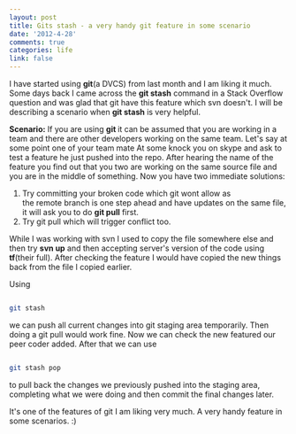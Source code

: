 ```yaml
---
layout: post
title: Gits stash - a very handy git feature in some scenario
date: '2012-4-28'
comments: true
categories: life
link: false
---
```

I have started using <strong>git</strong>(a DVCS) from last month and I am liking it much. Some days back I came across the <strong>git stash</strong> command in a Stack Overflow question and was glad that git have this feature which svn doesn't. I will be describing a scenario when <strong>git stash</strong> is very helpful.

<strong>Scenario:</strong> If you are using <strong>git </strong>it can be assumed that you are working in a team and there are other developers working on the same team. Let's say at some point one of your team mate At some knock you on skype and ask to test a feature he just pushed into the repo. After hearing the name of the feature you find out that you two are working on the same source file and you are in the middle of something. Now you have two immediate solutions:
<ol>
	<li>Try committing your broken code which git wont allow as the remote branch is one step ahead and have updates on the same file, it will ask you to do <strong>git pull</strong> first.</li>
	<li>Try git pull which will trigger conflict too.</li>
</ol>
While I was working with svn I used to copy the file somewhere else and then try <strong>svn up</strong> and then accepting server's version of the code using <strong>tf</strong>(their full). After checking the feature I would have copied the new things back from the file I copied earlier.

Using

``` bash

git stash

```

we can push all current changes into git staging area temporarily. Then doing a git pull would work fine. Now we can check the new featured our peer coder added. After that we can use

``` bash

git stash pop

```

to pull back the changes we previously pushed into the staging area, completing what we were doing and then commit the final changes later.

It's one of the features of git I am liking very much. A very handy feature in some scenarios. :)
